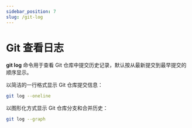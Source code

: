 ```yaml
---
sidebar_position: 7
slug: /git-log
---
```


# Git 查看日志

**git log** 命令用于查看 Git 仓库中提交历史记录，默认按从最新提交到最早提交的顺序显示。

以简洁的一行格式显示 Git 仓库提交信息：

```bash
git log --oneline
```

以图形化方式显示 Git 仓库分支和合并历史：

```bash
git log --graph
```

